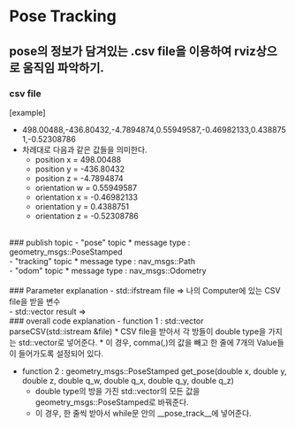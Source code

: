 # Pose Tracking 
## pose의 정보가 담겨있는 .csv file을 이용하여 rviz상으로 움직임 파악하기.

### csv file 
[example] 
- 498.00488,-436.80432,-4.7894874,0.55949587,-0.46982133,0.4388751,-0.52308786 <br>
- 차례대로 다음과 같은 값들을 의미한다.
  * position x = 498.00488
  * position y = -436.80432
  * position z = -4.7894874
  * orientation w = 0.55949587
  * orientation x = -0.46982133
  * orientation y = 0.4388751
  * orientation z = -0.52308786


<br>
### publish topic 
- "pose" topic 
  * message type : geometry_msgs::PoseStamped <br>
- "tracking" topic
  * message type : nav_msgs::Path <br>
- "odom" topic
  * message type : nav_msgs::Odometry <br>


<br>
### Parameter explanation
- std::ifstream file &#8658; 나의 Computer에 있는 CSV file을 받을 변수 <br>
- std::vector<double> result &#8658;


<br>
### overall code explanation 
- function 1 : std::vector<double> parseCSV(std::istream &file)
  * CSV file을 받아서 각 방들이 double type을 가지는 std::vector로 넣어준다.
  * 이 경우, comma(,)의 값을 빼고 한 줄에 7개의 Value들이 들어가도록 설정되어 있다.

<br>

- function 2 : geometry_msgs::PoseStamped get_pose(double x, double y, double z, double q_w, double q_x, double q_y, double q_z)
  * double type의 방을 가진 std::vector의 모든 값을 geometry_msgs::PoseStamped로 바꿔준다.
  * 이 경우, 한 줄씩 받아서 while문 안의 __pose_track__에 넣어준다. 

<br>



